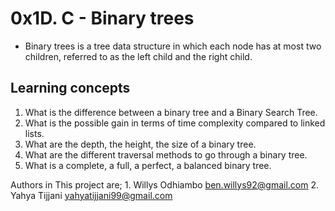 # 0x1D. C - Binary trees
- Binary trees is a tree data structure in which each node has at most two children, referred to as the left child and the right child.

## Learning concepts
1. What is the difference between a binary tree and a Binary Search Tree.
2. What is the possible gain in terms of time complexity compared to linked lists.
3. What are the depth, the height, the size of a binary tree.
4. What are the different traversal methods to go through a binary tree.
5. What is a complete, a full, a perfect, a balanced binary tree.

Authors in This project are;
    1. Willys Odhiambo <ben.willys92@gmail.com>
    2. Yahya Tijjani <yahyatijjani99@gmail.com>
